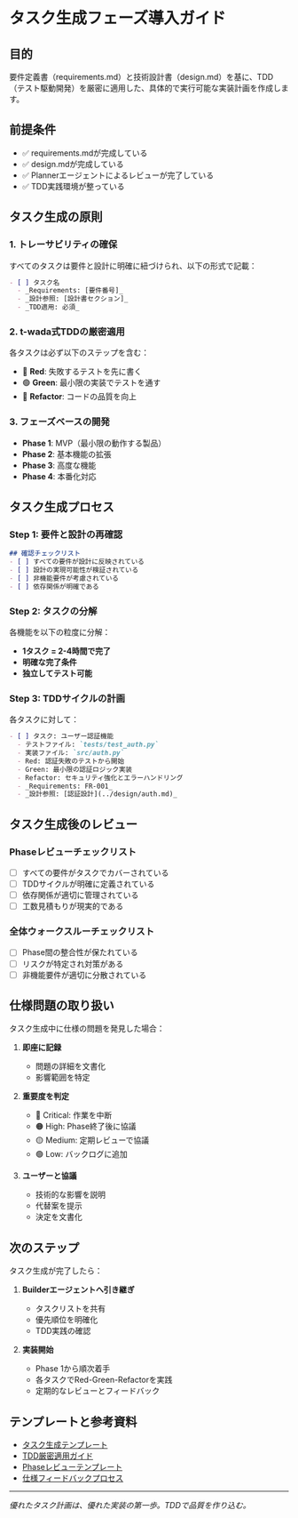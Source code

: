 # タスク生成フェーズ導入ガイド

## 目的
要件定義書（requirements.md）と技術設計書（design.md）を基に、TDD（テスト駆動開発）を厳密に適用した、具体的で実行可能な実装計画を作成します。

## 前提条件
- ✅ requirements.mdが完成している
- ✅ design.mdが完成している
- ✅ Plannerエージェントによるレビューが完了している
- ✅ TDD実践環境が整っている

## タスク生成の原則

### 1. トレーサビリティの確保
すべてのタスクは要件と設計に明確に紐づけられ、以下の形式で記載：
```markdown
- [ ] タスク名
  - _Requirements: [要件番号]_
  - _設計参照: [設計書セクション]_
  - _TDD適用: 必須_
```

### 2. t-wada式TDDの厳密適用
各タスクは必ず以下のステップを含む：
- 🔴 **Red**: 失敗するテストを先に書く
- 🟢 **Green**: 最小限の実装でテストを通す
- 🔵 **Refactor**: コードの品質を向上

### 3. フェーズベースの開発
- **Phase 1**: MVP（最小限の動作する製品）
- **Phase 2**: 基本機能の拡張
- **Phase 3**: 高度な機能
- **Phase 4**: 本番化対応

## タスク生成プロセス

### Step 1: 要件と設計の再確認
```markdown
## 確認チェックリスト
- [ ] すべての要件が設計に反映されている
- [ ] 設計の実現可能性が検証されている
- [ ] 非機能要件が考慮されている
- [ ] 依存関係が明確である
```

### Step 2: タスクの分解
各機能を以下の粒度に分解：
- **1タスク = 2-4時間で完了**
- **明確な完了条件**
- **独立してテスト可能**

### Step 3: TDDサイクルの計画
各タスクに対して：
```markdown
- [ ] タスク: ユーザー認証機能
  - テストファイル: `tests/test_auth.py`
  - 実装ファイル: `src/auth.py`
  - Red: 認証失敗のテストから開始
  - Green: 最小限の認証ロジック実装
  - Refactor: セキュリティ強化とエラーハンドリング
  - _Requirements: FR-001_
  - _設計参照: [認証設計](../design/auth.md)_
```

## タスク生成後のレビュー

### Phaseレビューチェックリスト
- [ ] すべての要件がタスクでカバーされている
- [ ] TDDサイクルが明確に定義されている
- [ ] 依存関係が適切に管理されている
- [ ] 工数見積もりが現実的である

### 全体ウォークスルーチェックリスト
- [ ] Phase間の整合性が保たれている
- [ ] リスクが特定され対策がある
- [ ] 非機能要件が適切に分散されている

## 仕様問題の取り扱い

タスク生成中に仕様の問題を発見した場合：

1. **即座に記録**
   - 問題の詳細を文書化
   - 影響範囲を特定

2. **重要度を判定**
   - 🔴 Critical: 作業を中断
   - 🟠 High: Phase終了後に協議
   - 🟡 Medium: 定期レビューで協議
   - 🟢 Low: バックログに追加

3. **ユーザーと協議**
   - 技術的な影響を説明
   - 代替案を提示
   - 決定を文書化

## 次のステップ

タスク生成が完了したら：

1. **Builderエージェントへ引き継ぎ**
   - タスクリストを共有
   - 優先順位を明確化
   - TDD実践の確認

2. **実装開始**
   - Phase 1から順次着手
   - 各タスクでRed-Green-Refactorを実践
   - 定期的なレビューとフィードバック

## テンプレートと参考資料

- [タスク生成テンプレート](./task-generation-template.md)
- [TDD厳密適用ガイド](./tdd-strict-guide.md)
- [Phaseレビューテンプレート](./phase-review-template.md)
- [仕様フィードバックプロセス](./specification-feedback-process.md)

---
*優れたタスク計画は、優れた実装の第一歩。TDDで品質を作り込む。*
